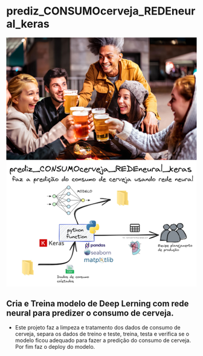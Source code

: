 # prediz_CONSUMOcerveja_REDEneural_keras
![Imagem](https://github.com/jairobernardesjunior/prediz_CONSUMOcerveja_REDEneural_keras/blob/main/cerveja.jpg)
![Imagem](https://github.com/jairobernardesjunior/prediz_CONSUMOcerveja_REDEneural_keras/blob/main/prediz_CONSUMOcerveja_DEEPlearning.png)
 
## Cria e Treina modelo de Deep Lerning com rede neural para predizer o consumo de cerveja.

- Este projeto faz a limpeza e tratamento dos dados de consumo de cerveja, separa os dados de treino e teste, treina, testa e verifica se o modelo ficou adequado para fazer a predição do consumo de cerveja. Por fim faz o deploy do modelo.